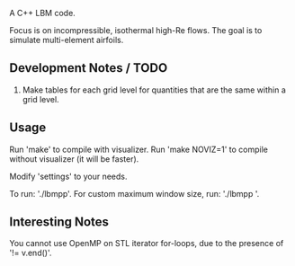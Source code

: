 A C++ LBM code.  

Focus is on incompressible, isothermal high-Re flows. The goal is to simulate multi-element airfoils.

## Development Notes / TODO

1. Make tables for each grid level for quantities that are the same within a grid level.  



## Usage

Run 'make' to compile with visualizer. Run 'make NOVIZ=1' to compile without visualizer (it will be faster). 

Modify 'settings' to your needs.  

To run: './lbmpp'. For custom maximum window size, run: './lbmpp <maximum resolution dimension>'.

## Interesting Notes

You cannot use OpenMP on STL iterator for-loops, due to the presence of '!= v.end()'. 




